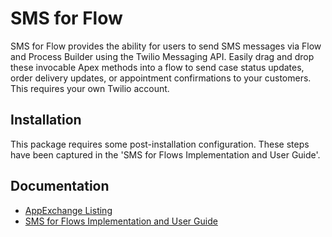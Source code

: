 # SMS for Flow
SMS for Flow provides the ability for users to send SMS messages via Flow and Process Builder using the Twilio Messaging API.  Easily drag and drop these invocable Apex methods into a flow to send case status updates, order delivery updates, or appointment confirmations to your customers. This requires your own Twilio account.
 
## Installation
This package requires some post-installation configuration. These steps have been captured in the 'SMS for Flows Implementation and User Guide'. 

## Documentation 
- [AppExchange Listing](https://appexchange.salesforce.com/appxListingDetail?listingId=a0N3A00000FeF9YUAV)
- [SMS for Flows Implementation and User Guide](https://appexchange.salesforce.com/servlet/servlet.FileDownload?file=00P3A00000gAwX0UAK)
